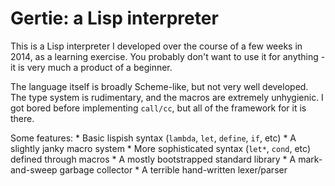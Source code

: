 # Gertie: a Lisp interpreter

This is a Lisp interpreter I developed over the course of a few weeks in 2014,
as a learning exercise. You probably don't want to use it for anything - it is
very much a product of a beginner.

The language itself is broadly Scheme-like, but not very well developed. The
type system is rudimentary, and the macros are extremely unhygienic. I got
bored before implementing `call/cc`, but all of the framework for it is there.

Some features:
    * Basic lispish syntax (`lambda`, `let`, `define`, `if`, etc)
    * A slightly janky macro system
    * More sophisticated syntax (`let*`, `cond`, etc) defined through macros
    * A mostly bootstrapped standard library
    * A mark-and-sweep garbage collector
    * A terrible hand-written lexer/parser
